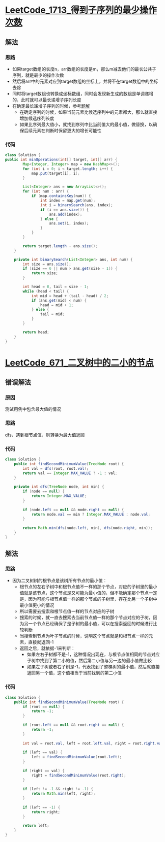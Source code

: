 # [LeetCode_1713_得到子序列的最少操作次数](https://leetcode-cn.com/problems/minimum-operations-to-make-a-subsequence/)
## 解法
### 思路
- 如果target数组的长度n，arr数组的长度是m，那么m减去他们的最长公共子序列，就是最少的操作次数
- 然后将arr中的元素对应到target数组的坐标上，并将不在target数组中的坐标去除
- 同时将target数组也转换成坐标数组，同时会发现新生成的数组是单调递增的，此时就可以最长递增子序列长度
- 在确定最长递增子序列的时候，参考[题解](https://leetcode-cn.com/problems/longest-increasing-subsequence/solution/yi-ti-shuang-jie-tu-jie-yuan-li-ji-chu-d-ptpz/)
    - 在确定序列的时候，如果当前元素比候选序列中的元素都大，那么就直接增加候选序列长度
    - 如果比序列最大值小，就找到序列中比当前值大的最小值，做替换，以确保后续元素在判断时保留更大的增长可能性
### 代码
```java
class Solution {
public int minOperations(int[] target, int[] arr) {
        Map<Integer, Integer> map = new HashMap<>();
        for (int i = 0; i < target.length; i++) {
            map.put(target[i], i);
        }

        List<Integer> ans = new ArrayList<>();
        for (int num : arr) {
            if (map.containsKey(num)) {
                int index = map.get(num);
                int i = binarySearch(ans, index);
                if (i == ans.size()) {
                    ans.add(index);
                } else {
                    ans.set(i, index);
                }
            }
        }

        return target.length - ans.size();
    }

    private int binarySearch(List<Integer> ans, int num) {
        int size = ans.size();
        if (size == 0 || num > ans.get(size - 1)) {
            return size;
        }

        int head = 0, tail = size - 1;
        while (head < tail) {
            int mid = head + (tail - head) / 2;
            if (ans.get(mid) < num) {
                head = mid + 1;
            } else {
                tail = mid;
            }
        }

        return head;
    }
}
```
# [LeetCode_671_二叉树中的二小的节点](https://leetcode-cn.com/problems/second-minimum-node-in-a-binary-tree/)
## 错误解法
### 原因
测试用例中包含最大值的情况
### 思路
dfs，遇到根节点值，则转换为最大值返回
### 代码
```java
class Solution {
    public int findSecondMinimumValue(TreeNode root) {
        int val = dfs(root, root.val);
        return val == Integer.MAX_VALUE ? -1 : val;
    }
    
    private int dfs(TreeNode node, int min) {
        if (node == null) {
            return Integer.MAX_VALUE;
        }
        
        if (node.left == null && node.right == null) {
            return node.val == min ? Integer.MAX_VALUE : node.val;
        }
        
        return Math.min(dfs(node.left, min), dfs(node.right, min));
    }
}
```
## 解法
### 思路
- 因为二叉树树的根节点是该树所有节点的最小值：
  - 根节点的左右子树中和根节点值不一样的那个节点，对应的子树里的最小值就是该节点，这个节点是又可能为最小值的，但不能确定那个节点一定是，因为可能与根节点值一样的那个节点的子树里，存在比另一个子树中最小值更小的情况
  - 所以需要去搜索和根节点值一样的节点对应的子树
  - 搜索的时候，就一直去搜索去当前节点值一样的那个节点对应的子树，因为另一个节点已经确保了是子树的最小值，可以在搜索返回的时候进行比较判断
  - 当搜索到节点为叶子节点的时候，说明这个节点就是和根节点一样的元素，直接就返回-1
  - 返回之后，就依据-1来判断：
    - 如果左右子树都不是-1，这种情况出现在，与根节点值相同的节点对应子树中找到了第二小的值，然后第二小值与另一边的最小值做比较
    - 如果左子树或者右子树是-1，代表找到了整棵树的最小值，然后就直接返回另一个值，这个值相当于当前找到的第二小值
### 代码
```java
class Solution {
    public int findSecondMinimumValue(TreeNode root) {
        if (root == null) {
            return -1;
        }
        
        if (root.left == null && root.right == null) {
            return -1;
        }
        
        int val = root.val, left = root.left.val, right = root.right.val;
        
        if (left == val) {
            left = findSecondMinimumValue(root.left);   
        }
        
        if (right == val) {
            right = findSecondMinimumValue(root.right);
        }
        
        if (left != -1 && right != -1) {
            return Math.min(left, right);
        }
        
        if (left == -1) {
            return right;
        }
        
        return left;
    }
}
```